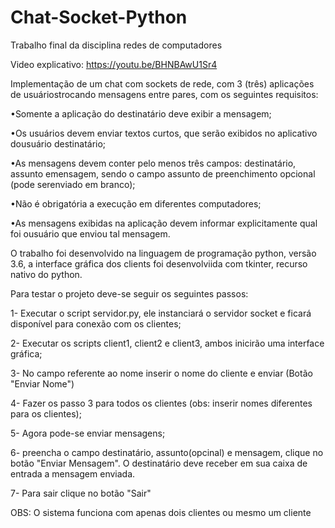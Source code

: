 # Chat-Socket-Python
Trabalho final da disciplina redes de computadores

Video explicativo: https://youtu.be/BHNBAwU1Sr4

Implementação de um chat com sockets de rede, com 3 (três) aplicações de usuáriostrocando mensagens entre pares, com os seguintes requisitos:

•Somente a aplicação do destinatário deve exibir a mensagem;

•Os usuários devem enviar textos curtos, que serão exibidos no aplicativo dousuário destinatário;

•As mensagens devem conter pelo menos três campos: destinatário, assunto emensagem, sendo o campo assunto de preenchimento opcional (pode serenviado em branco);

•Não é obrigatória a execução em diferentes computadores;

•As mensagens exibidas na aplicação devem informar explicitamente qual foi ousuário que enviou tal mensagem.

O trabalho foi desenvolvido na linguagem de programação python, versão 3.6, a interface gráfica dos clients foi desenvolviida com tkinter, recurso nativo do python.

Para testar o projeto deve-se seguir os seguintes passos:

1- Executar o script servidor.py, ele instanciará o servidor socket e ficará disponível para conexão com os clientes;

2- Executar os scripts client1, client2 e client3, ambos inicirão uma interface gráfica;

3- No campo referente ao nome inserir o nome do cliente  e enviar (Botão "Enviar Nome")

4- Fazer os passo 3 para todos os clientes (obs: inserir nomes diferentes para os clientes);

5- Agora pode-se enviar mensagens;

6- preencha o campo destinatário, assunto(opcinal) e mensagem, clique no botão "Enviar Mensagem". O destinatário deve receber em sua caixa de entrada a mensagem enviada.

7- Para sair clique no botão "Sair"

OBS: O sistema funciona com apenas dois clientes ou mesmo um cliente
